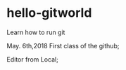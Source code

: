 # hello-gitworld
Learn how to run git

May. 6th,2018 First class of the github;

Editor from Local;
